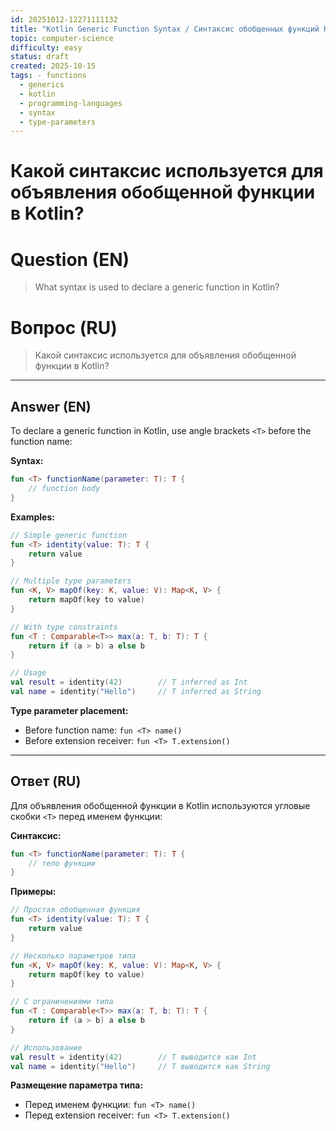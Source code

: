 ```yaml
---
id: 20251012-12271111132
title: "Kotlin Generic Function Syntax / Синтаксис обобщенных функций Kotlin"
topic: computer-science
difficulty: easy
status: draft
created: 2025-10-15
tags: - functions
  - generics
  - kotlin
  - programming-languages
  - syntax
  - type-parameters
---
```

# Какой синтаксис используется для объявления обобщенной функции в Kotlin?

# Question (EN)
> What syntax is used to declare a generic function in Kotlin?

# Вопрос (RU)
> Какой синтаксис используется для объявления обобщенной функции в Kotlin?

---

## Answer (EN)

To declare a generic function in Kotlin, use angle brackets `<T>` before the function name:

**Syntax:**
```kotlin
fun <T> functionName(parameter: T): T {
    // function body
}
```

**Examples:**
```kotlin
// Simple generic function
fun <T> identity(value: T): T {
    return value
}

// Multiple type parameters
fun <K, V> mapOf(key: K, value: V): Map<K, V> {
    return mapOf(key to value)
}

// With type constraints
fun <T : Comparable<T>> max(a: T, b: T): T {
    return if (a > b) a else b
}

// Usage
val result = identity(42)        // T inferred as Int
val name = identity("Hello")     // T inferred as String
```

**Type parameter placement:**
- Before function name: `fun <T> name()`
- Before extension receiver: `fun <T> T.extension()`

---

## Ответ (RU)

Для объявления обобщенной функции в Kotlin используются угловые скобки `<T>` перед именем функции:

**Синтаксис:**
```kotlin
fun <T> functionName(parameter: T): T {
    // тело функции
}
```

**Примеры:**
```kotlin
// Простая обобщенная функция
fun <T> identity(value: T): T {
    return value
}

// Несколько параметров типа
fun <K, V> mapOf(key: K, value: V): Map<K, V> {
    return mapOf(key to value)
}

// С ограничениями типа
fun <T : Comparable<T>> max(a: T, b: T): T {
    return if (a > b) a else b
}

// Использование
val result = identity(42)        // T выводится как Int
val name = identity("Hello")     // T выводится как String
```

**Размещение параметра типа:**
- Перед именем функции: `fun <T> name()`
- Перед extension receiver: `fun <T> T.extension()`

